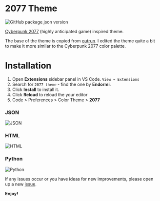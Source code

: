 # 2077 Theme

![GitHub package.json version](https://img.shields.io/github/package-json/v/endormi/vscode-2077-theme.svg)

[Cyberpunk 2077](https://www.cyberpunk.net/) (highly anticipated game) inspired theme.

The base of the theme is copied from [outrun](https://github.com/samrap/outrun-theme-vscode).
I edited the theme quite a bit to make it more similar to the Cyberpunk 2077 color palette.

# Installation

1. Open **Extensions** sidebar panel in VS Code. `View → Extensions`
2. Search for `2077 theme` - find the one by **Endormi**.
3. Click **Install** to install it.
4. Click **Reload** to reload the your editor
5. Code > Preferences > Color Theme > **2077**

### JSON

![JSON](https://user-images.githubusercontent.com/39559256/54088015-d7a03400-4361-11e9-971a-8882e2f9e75d.PNG)

### HTML

![HTML](https://user-images.githubusercontent.com/39559256/54119977-4d0e1200-43ff-11e9-8289-3e7fcc835a61.PNG)

### Python

![Python](https://user-images.githubusercontent.com/39559256/54124886-3c17cd80-440c-11e9-93be-1879c0abcf3d.PNG)

If any issues occur or you have ideas for new improvements, please open up a new [issue](https://github.com/endormi/vscode-2077-theme/issues).

**Enjoy!**
